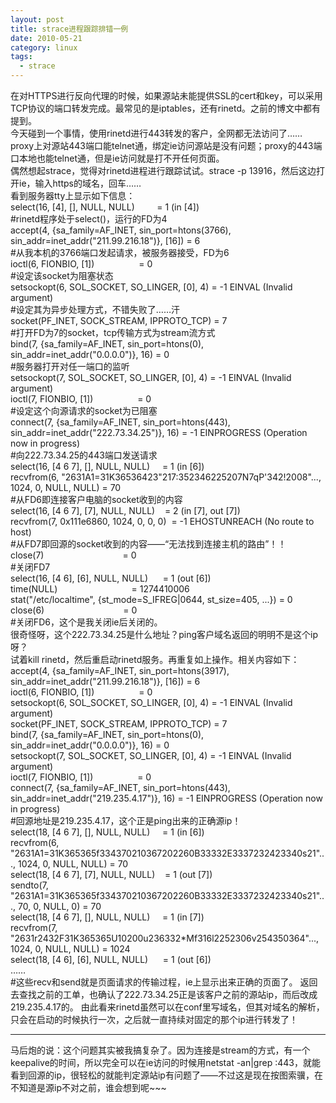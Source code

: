 ```yaml
---
layout: post
title: strace进程跟踪排错一例
date: 2010-05-21
category: linux
tags:
  - strace
---
```


在对HTTPS进行反向代理的时候，如果源站未能提供SSL的cert和key，可以采用TCP协议的端口转发完成。最常见的是iptables，还有rinetd。之前的博文中都有提到。    
今天碰到一个事情，使用rinetd进行443转发的客户，全网都无法访问了……    
proxy上对源站443端口能telnet通，绑定ie访问源站是没有问题；proxy的443端口本地也能telnet通，但是ie访问就是打不开任何页面。    
偶然想起strace，觉得对rinetd进程进行跟踪试试。strace -p 13916，然后这边打开ie，输入https的域名，回车……    
看到服务器tty上显示如下信息：    
select(16, [4], [], NULL, NULL)         = 1 (in [4])    
#rinetd程序处于select()，运行的FD为4    
accept(4, {sa_family=AF_INET, sin_port=htons(3766), sin_addr=inet_addr("211.99.216.18")}, [16]) = 6    
#从我本机的3766端口发起请求，被服务器接受，FD为6    
ioctl(6, FIONBIO, [1])                  = 0    
#设定该socket为阻塞状态    
setsockopt(6, SOL_SOCKET, SO_LINGER, [0], 4) = -1 EINVAL (Invalid argument)    
#设定其为异步处理方式，不错失败了……汗    
socket(PF_INET, SOCK_STREAM, IPPROTO_TCP) = 7    
#打开FD为7的socket，tcp传输方式为stream流方式    
bind(7, {sa_family=AF_INET, sin_port=htons(0), sin_addr=inet_addr("0.0.0.0")}, 16) = 0    
#服务器打开对任一端口的监听    
setsockopt(7, SOL_SOCKET, SO_LINGER, [0], 4) = -1 EINVAL (Invalid argument)    
ioctl(7, FIONBIO, [1])                  = 0    
#设定这个向源请求的socket为已阻塞    
connect(7, {sa_family=AF_INET, sin_port=htons(443), sin_addr=inet_addr("222.73.34.25")}, 16) = -1 EINPROGRESS (Operation now in progress)    
#向222.73.34.25的443端口发送请求    
select(16, [4 6 7], [], NULL, NULL)     = 1 (in [6])    
recvfrom(6, "2631A1=31K36536423"217:352346225207N7qP'342!2008"..., 1024, 0, NULL, NULL) = 70    
#从FD6即连接客户电脑的socket收到的内容    
select(16, [4 6 7], [7], NULL, NULL)    = 2 (in [7], out [7])    
recvfrom(7, 0x111e6860, 1024, 0, 0, 0)  = -1 EHOSTUNREACH (No route to host)    
#从FD7即回源的socket收到的内容——“无法找到连接主机的路由”！！    
close(7)                                = 0    
#关闭FD7    
select(16, [4 6], [6], NULL, NULL)      = 1 (out [6])    
time(NULL)                              = 1274410006    
stat("/etc/localtime", {st_mode=S_IFREG|0644, st_size=405, ...}) = 0    
close(6)                                = 0    
#关闭FD6，这个是我关闭ie后关闭的。    
很奇怪呀，这个222.73.34.25是什么地址？ping客户域名返回的明明不是这个ip呀？    
试着kill rinetd，然后重启动rinetd服务。再重复如上操作。相关内容如下：    
accept(4, {sa_family=AF_INET, sin_port=htons(3917), sin_addr=inet_addr("211.99.216.18")}, [16]) = 6    
ioctl(6, FIONBIO, [1])                  = 0    
setsockopt(6, SOL_SOCKET, SO_LINGER, [0], 4) = -1 EINVAL (Invalid argument)    
socket(PF_INET, SOCK_STREAM, IPPROTO_TCP) = 7    
bind(7, {sa_family=AF_INET, sin_port=htons(0), sin_addr=inet_addr("0.0.0.0")}, 16) = 0    
setsockopt(7, SOL_SOCKET, SO_LINGER, [0], 4) = -1 EINVAL (Invalid argument)    
ioctl(7, FIONBIO, [1])                  = 0    
connect(7, {sa_family=AF_INET, sin_port=htons(443), sin_addr=inet_addr("219.235.4.17")}, 16) = -1 EINPROGRESS (Operation now in progress)    
#回源地址是219.235.4.17，这个正是ping出来的正确源ip！    
select(18, [4 6 7], [], NULL, NULL)     = 1 (in [6])    
recvfrom(6, "2631A1=31K365365f334370210367202260B33332E3337232423340s21"..., 1024, 0, NULL, NULL) = 70    
select(18, [4 6 7], [7], NULL, NULL)    = 1 (out [7])    
sendto(7, "2631A1=31K365365f334370210367202260B33332E3337232423340s21"..., 70, 0, NULL, 0) = 70    
select(18, [4 6 7], [], NULL, NULL)     = 1 (in [7])    
recvfrom(7, "2631r2432F31K365365U10200u236332*Mf316l2252306v254350364"..., 1024, 0, NULL, NULL) = 1024    
select(18, [4 6], [6], NULL, NULL)      = 1 (out [6])    
……    
#这些recv和send就是页面请求的传输过程，ie上显示出来正确的页面了。
返回去查找之前的工单，也确认了222.73.34.25正是该客户之前的源站ip，而后改成219.235.4.17的。
由此看来rinetd虽然可以在conf里写域名，但其对域名的解析，只会在启动的时候执行一次，之后就一直持续对固定的那个ip进行转发了！
<hr />
马后炮的说：这个问题其实被我搞复杂了。因为连接是stream的方式，有一个keepalive的时间，所以完全可以在ie访问的时候用netstat -an|grep :443，就能看到回源的ip，很轻松的就能判定源站ip有问题了——不过这是现在按图索骥，在不知道是源ip不对之前，谁会想到呢~~~
